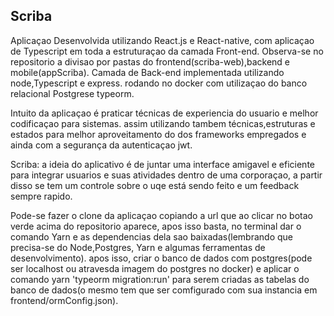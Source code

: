## Scriba

Aplicaçao Desenvolvida utilizando React.js e React-native, com aplicaçao de Typescript em toda a estruturaçao da camada Front-end. Observa-se no repositorio a divisao por pastas do frontend(scriba-web),backend e mobile(appScriba).
Camada de Back-end implementada utilizando node,Typescript e express. rodando no docker com utilizaçao do banco relacional Postgrese typeorm.

Intuito da aplicaçao é praticar técnicas de experiencia do usuario e melhor codificaçao para sistemas. assim utilizando tambem técnicas,estruturas e estados para melhor aproveitamento do dos frameworks empregados e ainda com a segurança da autenticaçao jwt.

Scriba: a ideia do aplicativo é de juntar uma interface amigavel e eficiente para integrar usuarios e suas atividades dentro de uma corporaçao, a partir disso se tem um controle sobre o uqe está sendo feito e um feedback sempre rapido. 

Pode-se fazer o clone da aplicaçao copiando a url que ao clicar no botao verde acima do repositorio aparece, apos isso basta, no terminal dar o comando Yarn e as dependencias dela sao baixadas(lembrando que precisa-se do Node,Postgres, Yarn e algumas ferramentas de desenvolvimento). apos isso, criar o banco de dados com postgres(pode ser localhost ou atravesda imagem do postgres no docker) e aplicar o comando yarn 'typeorm migration:run' para serem criadas as tabelas do banco de dados(o mesmo tem que ser comfigurado com sua instancia em frontend/ormConfig.json).
